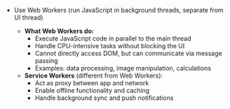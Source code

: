 - Use Web Workers (run JavaScript in background threads, separate from UI thread)

  - **What Web Workers do:**
    - Execute JavaScript code in parallel to the main thread
    - Handle CPU-intensive tasks without blocking the UI
    - Cannot directly access DOM, but can communicate via message passing
    - Examples: data processing, image manipulation, calculations
  - **Service Workers** (different from Web Workers):
    - Act as proxy between app and network
    - Enable offline functionality and caching
    - Handle background sync and push notifications
